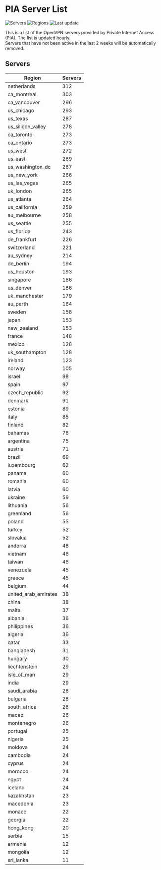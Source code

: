 # PIA Server List

![Servers](https://img.shields.io/badge/servers-10,722-blue)
![Regions](https://img.shields.io/badge/regions-97-blue)
![Last update](https://img.shields.io/badge/last_updated-Mon_Apr_29_21:03:16_UTC_2024-blue)

This is a list of the OpenVPN servers provided by Private Internet Access (PIA). The list is updated hourly. </br>
Servers that have not been active in the last 2 weeks will be automatically removed.

## Servers
| Region               | Servers |
|----------------------|---------|
| netherlands | 312 |
| ca_montreal | 303 |
| ca_vancouver | 296 |
| us_chicago | 293 |
| us_texas | 287 |
| us_silicon_valley | 278 |
| ca_toronto | 273 |
| ca_ontario | 273 |
| us_west | 272 |
| us_east | 269 |
| us_washington_dc | 267 |
| us_new_york | 266 |
| us_las_vegas | 265 |
| uk_london | 265 |
| us_atlanta | 264 |
| us_california | 259 |
| au_melbourne | 258 |
| us_seattle | 255 |
| us_florida | 243 |
| de_frankfurt | 226 |
| switzerland | 221 |
| au_sydney | 214 |
| de_berlin | 194 |
| us_houston | 193 |
| singapore | 186 |
| us_denver | 186 |
| uk_manchester | 179 |
| au_perth | 164 |
| sweden | 158 |
| japan | 153 |
| new_zealand | 153 |
| france | 148 |
| mexico | 128 |
| uk_southampton | 128 |
| ireland | 123 |
| norway | 105 |
| israel | 98 |
| spain | 97 |
| czech_republic | 92 |
| denmark | 91 |
| estonia | 89 |
| italy | 85 |
| finland | 82 |
| bahamas | 78 |
| argentina | 75 |
| austria | 71 |
| brazil | 69 |
| luxembourg | 62 |
| panama | 60 |
| romania | 60 |
| latvia | 60 |
| ukraine | 59 |
| lithuania | 56 |
| greenland | 56 |
| poland | 55 |
| turkey | 52 |
| slovakia | 52 |
| andorra | 48 |
| vietnam | 46 |
| taiwan | 46 |
| venezuela | 45 |
| greece | 45 |
| belgium | 44 |
| united_arab_emirates | 38 |
| china | 38 |
| malta | 37 |
| albania | 36 |
| philippines | 36 |
| algeria | 36 |
| qatar | 33 |
| bangladesh | 31 |
| hungary | 30 |
| liechtenstein | 29 |
| isle_of_man | 29 |
| india | 29 |
| saudi_arabia | 28 |
| bulgaria | 28 |
| south_africa | 28 |
| macao | 26 |
| montenegro | 26 |
| portugal | 25 |
| nigeria | 25 |
| moldova | 24 |
| cambodia | 24 |
| cyprus | 24 |
| morocco | 24 |
| egypt | 24 |
| iceland | 24 |
| kazakhstan | 23 |
| macedonia | 23 |
| monaco | 22 |
| georgia | 22 |
| hong_kong | 20 |
| serbia | 15 |
| armenia | 12 |
| mongolia | 12 |
| sri_lanka | 11 |